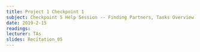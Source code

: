 ```yaml
---
title: Project 1 Checkpoint 1
subject: Checkpoint 5 Help Session -- Finding Partners, Tasks Overview
date: 2019-2-15
readings:
lecturer: TAs
slides: Recitation_05
---
```

